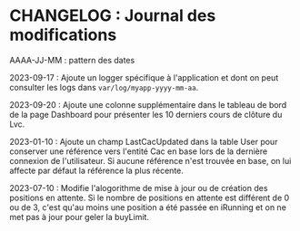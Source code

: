 # CHANGELOG : Journal des modifications

AAAA-JJ-MM : pattern des dates

2023-09-17 : Ajoute un logger spécifique à l'application et dont on peut consulter les logs dans `var/log/myapp-yyyy-mm-aa`.

2023-09-20 : Ajoute une colonne supplémentaire dans le tableau de bord de la page Dashboard pour présenter les 10 derniers cours de clôture du Lvc.

2023-01-10 : Ajoute un champ LastCacUpdated dans la table User pour conserver une référence vers l'entité Cac en base lors de la dernière connexion de l'utilisateur. Si aucune référence n'est trouvée en base, on lui affecte par défaut la référence la plus récente.

2023-07-10 : Modifie l'alogorithme de mise à jour ou de création des positions en attente. Si le nombre de positions en attente est différent de 0 ou de 3, c'est qu'au moins une position a été passée en iRunning et on ne met pas à jour pour geler la buyLimit.